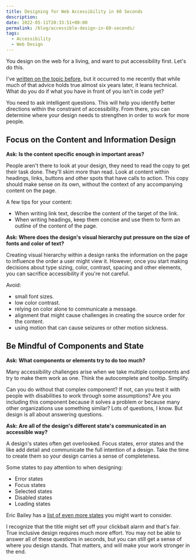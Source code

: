 ```yaml
---
title: Designing for Web Accessibility in 60 Seconds
description:
date: 2022-05-11T20:33:51+00:00
permalink: /blog/accessible-design-in-60-seconds/
tags:
  - Accessibility
  - Web Design
---
```


You design on the web for a living, and want to put accessibility first. Let's do this.

I've [written on the topic before](/blog/web-accessibility-in-60-seconds/), but it occurred to me recently that while much of that advice holds true almost six years later, it leans technical. What do you do if what you have in front of you isn't in code yet?

You need to ask intelligent questions. This will help you identify better directions within the constraint of accessibility. From there, you can determine where your design needs to strengthen in order to work for more people.

## Focus on the Content and Information Design

**Ask: Is the content specific enough in important areas?**

People aren't there to look at your design, they need to read the copy to get their task done. They'll skim more than read. Look at content within headings, links, buttons and other spots that have calls to action. This copy should make sense on its own, without the context of any accompanying content on the page.

A few tips for your content:

- When writing link text, describe the content of the target of the link.
- When writing headings, keep them concise and use them to form an outline of the content of the page.

**Ask: Where does the design's visual hierarchy put pressure on the size of fonts and color of text?**

Creating visual hierarchy within a design ranks the information on the page to influence the order a user might view it. However, once you start making decisions about type sizing, color, contrast, spacing and other elements, you can sacrifice accessibility if you're not careful.

Avoid:

- small font sizes.
- low color contrast.
- relying on color alone to communicate a message.
- alignment that might cause challenges in creating the source order for the content.
- using motion that can cause seizures or other motion sickness.

## Be Mindful of Components and State

**Ask: What components or elements try to do too much?**

Many accessibility challenges arise when we take multiple components and try to make them work as one. Think the autocomplete and tooltip. Simplify.

Can you do without that complex component? If not, can you test it with people with disabilities to work through some assumptions? Are you including this component because it solves a problem or because many other organizations use something similar? Lots of questions, I know. But design is all about answering questions.

**Ask: Are all of the design's different state's communicated in an accessible way?**

A design's states often get overlooked. Focus states, error states and the like add detail and communicate the full intention of a design. Take the time to create them so your design carries a sense of completeness.

Some states to pay attention to when designing:

- Error states
- Focus states
- Selected states
- Disabled states
- Loading states

Eric Bailey has a [list of even more states](https://ericwbailey.design/writing/all-the-user-facing-states/) you might want to consider.

I recognize that the title might set off your clickbait alarm and that's fair. True inclusive design requires much more effort. You may not be able to answer all of these questions in seconds, but you can still get a sense of where you design stands. That matters, and will make your work stronger in the end.
